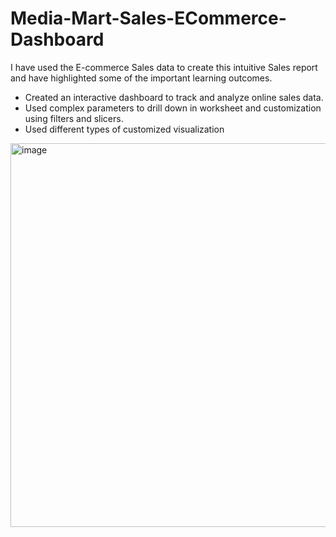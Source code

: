 # Media-Mart-Sales-ECommerce-Dashboard


I have used the E-commerce Sales data to create this intuitive Sales report and have highlighted some of the important learning outcomes.
- Created an interactive dashboard to track and analyze online sales data.
- Used complex parameters to drill down in worksheet and customization using filters and slicers.
- Used different types of customized visualization

<img width="614" alt="image" src="https://github.com/Akshayj06/Media-Mart-Sales-ECommerce-Dashboard/assets/122059772/153ae2ed-78c2-445e-89db-2d8f05ddade9">
